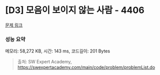 # [D3] 모음이 보이지 않는 사람 - 4406 

[문제 링크](https://swexpertacademy.com/main/code/problem/problemDetail.do?contestProbId=AWNcD_66pUEDFAV8) 

### 성능 요약

메모리: 58,272 KB, 시간: 143 ms, 코드길이: 201 Bytes



> 출처: SW Expert Academy, https://swexpertacademy.com/main/code/problem/problemList.do